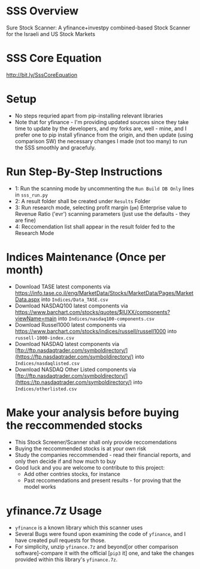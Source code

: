 # SSS Overview
Sure Stock Scanner: A yfinance+investpy combined-based Stock Scanner for the Israeli and US Stock Markets

# SSS Core Equation
http://bit.ly/SssCoreEquation

# Setup
- No steps requried apart from pip-installing relevant libraries
- Note that for yfinance - I'm providing updated sources since they take time to update by the developers, 
  and my forks are, well - mine, and I prefer one to pip install yfinance from the origin, and then update 
  (using comparison SW) the necessary changes I made (not too many) to run the SSS smoothly and gracefuly.
  
# Run Step-By-Step Instructions
- 1: Run the scanning mode by uncommenting the `Run Build DB Only` lines in `sss_run.py`
- 2: A result folder shall be created under `Results` Folder
- 3: Run research mode, selecting profit margin (`pm`) Enterprise value to Revenue Ratio ('evr') scanning parameters (just use the defaults - they are fine)
- 4: Reccomendation list shall appear in the result folder fed to the Research Mode

# Indices Maintenance (Once per month)
- Download TASE latest components via https://info.tase.co.il/eng/MarketData/Stocks/MarketData/Pages/MarketData.aspx into `Indices/Data_TASE.csv`
- Download NASDAQ100 latest components via https://www.barchart.com/stocks/quotes/$IUXX/components?viewName=main into `Indices/nasdaq100-components.csv`
- Download Russel1000 latest components via https://www.barchart.com/stocks/indices/russell/russell1000 into `russell-1000-index.csv`
- Download NASDAQ latest components via [ftp://ftp.nasdaqtrader.com/symboldirectory/](https://ftp.nasdaqtrader.com/symboldirectory/) into `Indices/nasdaqlisted.csv`
- Download NASDAQ Other Listed components via [ftp://ftp.nasdaqtrader.com/symboldirectory/](https://tp.nasdaqtrader.com/symboldirectory/) into `Indices/otherlisted.csv`

# Make your analysis before buying the reccommended stocks
- This Stock Screener/Scanner shall only provide reccomendations
- Buying the reccommended stocks is at your own risk
- Study the companies reccommended - read their financial reports, and only then decide if and how much to buy
- Good luck and you are welcome to contribute to this project:
  - Add other contries stocks, for instance
  - Past reccomendations and present results - for proving that the model works

# yfinance.7z Usage
- `yfinance` is a known library which this scanner uses
- Several Bugs were found upon examining the code of `yfinance`, and I have created pull requests for those.
- For simplicity, unzip `yfinance.7z` and beyond[or other comparison software]-compare it with the official [`pip3` it] one, and take the changes provided within this library's `yfinance.7z`.

